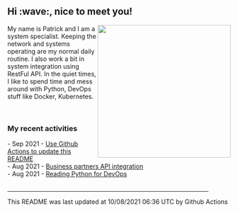 <h2> Hi :wave:, nice to meet you! </h2>
                                <img align='right' src="https://media.giphy.com/media/3o6ZsWiPs8bx32YWyY/giphy.gif" width="300" />
                                <p alight="left">My name is Patrick and I am a system specialist. Keeping the network and systems operating are my normal daily routine. I also work a bit in system integration using RestFul API. In the quiet times, I like to spend time and mess around with Python, DevOps stuff like Docker, Kubernetes.</p>
                                <br>
                                <h3>My recent activities</h3>
                                <!-- Activities start -->
- Sep 2021 - <a href='https://docs.github.com/en/actions' target='_blank'>Use Github Actions to update this README</a><br>
- Aug 2021 - <a href='#' target='_blank'>Business partners API integration</a><br>
- Aug 2021 - <a href='https://book.douban.com/subject/34787347/' target='_blank'>Reading Python for DevOps</a><br><!-- Activities end -->
                           <br>
                           <hr size='8' width='90%'>
                           <!-- Updatetime start -->
This README was last updated at 10/08/2021 06:36 UTC by Github Actions<!-- Updatetime end -->